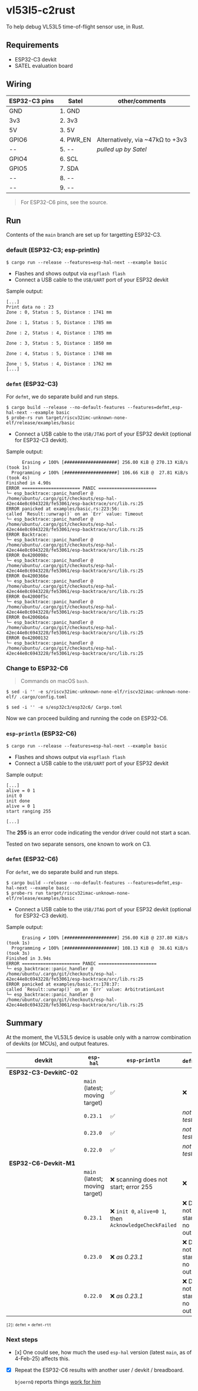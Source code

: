 # vl53l5-c2rust

To help debug VL53L5 time-of-flight sensor use, in Rust.

## Requirements

- ESP32-C3 devkit
- SATEL evaluation board

## Wiring

|ESP32-C3 pins|Satel|other/comments|
|---|---|---|
|GND|1. GND|
|3v3|2. 3v3|
|5V|3. 5V|
|GPIO6|4. PWR_EN|Alternatively, via ~47kΩ to +3v3|
|--|5. --|*pulled up by Satel*|
|GPIO4|6. SCL|
|GPIO5|7. SDA|
|--|8. --||
|--|9. --||

>For ESP32-C6 pins, see the source.

## Run

Contents of the `main` branch are set up for targetting ESP32-C3.

### default (ESP32-C3; esp-println)

```
$ cargo run --release --features=esp-hal-next --example basic
```

- Flashes and shows output via `espflash flash`
- Connect a USB cable to the `USB/UART` port of your ESP32 devkit

Sample output:

```
[...]
Print data no : 23
Zone : 0, Status : 5, Distance : 1741 mm

Zone : 1, Status : 5, Distance : 1785 mm

Zone : 2, Status : 4, Distance : 1785 mm

Zone : 3, Status : 5, Distance : 1850 mm

Zone : 4, Status : 5, Distance : 1748 mm

Zone : 5, Status : 4, Distance : 1762 mm
[...]
```

### `defmt` (ESP32-C3)

For `defmt`, we do separate build and run steps. 

```
$ cargo build --release --no-default-features --features=defmt,esp-hal-next --example basic
$ probe-rs run target/riscv32imc-unknown-none-elf/release/examples/basic
```

- Connect a USB cable to the `USB/JTAG` port of your ESP32 devkit (optional for ESP32-C3 devkit).

Sample output:

```
      Erasing ✔ 100% [####################] 256.00 KiB @ 270.13 KiB/s (took 1s)
  Programming ✔ 100% [####################] 106.66 KiB @  27.81 KiB/s (took 4s)                                                                                                                    Finished in 4.90s
ERROR ====================== PANIC ======================
└─ esp_backtrace::panic_handler @ /home/ubuntu/.cargo/git/checkouts/esp-hal-42ec44e8c6943228/fe53061/esp-backtrace/src/lib.rs:25  
ERROR panicked at examples/basic.rs:223:56:
called `Result::unwrap()` on an `Err` value: Timeout
└─ esp_backtrace::panic_handler @ /home/ubuntu/.cargo/git/checkouts/esp-hal-42ec44e8c6943228/fe53061/esp-backtrace/src/lib.rs:25  
ERROR Backtrace:
└─ esp_backtrace::panic_handler @ /home/ubuntu/.cargo/git/checkouts/esp-hal-42ec44e8c6943228/fe53061/esp-backtrace/src/lib.rs:25  
ERROR 0x4200098c
└─ esp_backtrace::panic_handler @ /home/ubuntu/.cargo/git/checkouts/esp-hal-42ec44e8c6943228/fe53061/esp-backtrace/src/lib.rs:25  
ERROR 0x4200366e
└─ esp_backtrace::panic_handler @ /home/ubuntu/.cargo/git/checkouts/esp-hal-42ec44e8c6943228/fe53061/esp-backtrace/src/lib.rs:25  
ERROR 0x42000f5c
└─ esp_backtrace::panic_handler @ /home/ubuntu/.cargo/git/checkouts/esp-hal-42ec44e8c6943228/fe53061/esp-backtrace/src/lib.rs:25  
ERROR 0x42006b6a
└─ esp_backtrace::panic_handler @ /home/ubuntu/.cargo/git/checkouts/esp-hal-42ec44e8c6943228/fe53061/esp-backtrace/src/lib.rs:25  
ERROR 0x42000132
└─ esp_backtrace::panic_handler @ /home/ubuntu/.cargo/git/checkouts/esp-hal-42ec44e8c6943228/fe53061/esp-backtrace/src/lib.rs:25  
```

### Change to ESP32-C6

>Commands on macOS `bash`.

```
$ sed -i '' -e s/riscv32imc-unknown-none-elf/riscv32imac-unknown-none-elf/ .cargo/config.toml 
```

```
$ sed -i '' -e s/esp32c3/esp32c6/ Cargo.toml
```

Now we can proceed building and running the code on ESP32-C6.


### `esp-println` (ESP32-C6)

```
$ cargo run --release --features=esp-hal-next --example basic
```

- Flashes and shows output via `espflash flash`
- Connect a USB cable to the `USB/UART` port of your ESP32 devkit

Sample output:

```
[...]
alive = 0 1
init 0
init done
alive = 0 1
start ranging 255

[...]
```

The **255** is an error code indicating the vendor driver could not start a scan. 

Tested on two separate sensors, one known to work on C3.


### `defmt` (ESP32-C6)

For `defmt`, we do separate build and run steps. 

```
$ cargo build --release --no-default-features --features=defmt,esp-hal-next --example basic
$ probe-rs run target/riscv32imac-unknown-none-elf/release/examples/basic
```

- Connect a USB cable to the `USB/JTAG` port of your ESP32 devkit (optional for ESP32-C3 devkit).

Sample output:

```
      Erasing ✔ 100% [####################] 256.00 KiB @ 237.80 KiB/s (took 1s)
  Programming ✔ 100% [####################] 108.13 KiB @  38.61 KiB/s (took 3s)                                                                                                                    Finished in 3.94s
ERROR ====================== PANIC ======================
└─ esp_backtrace::panic_handler @ /home/ubuntu/.cargo/git/checkouts/esp-hal-42ec44e8c6943228/fe53061/esp-backtrace/src/lib.rs:25
ERROR panicked at examples/basic.rs:178:37:
called `Result::unwrap()` on an `Err` value: ArbitrationLost
└─ esp_backtrace::panic_handler @ /home/ubuntu/.cargo/git/checkouts/esp-hal-42ec44e8c6943228/fe53061/esp-backtrace/src/lib.rs:25
```

## Summary

At the moment, the VL53L5 device is usable only with a narrow combination of devkits (or MCUs), and output features.


|devkit|`esp-hal`|`esp-println`|`defmt`<sup>`[2]`</sup>|comments|
|---|---|---|---|---|
|**<nobr>ESP32-C3-DevkitC-02</nobr>**|
||`main` (latest; moving target)|✅|❌|
||`0.23.1`|✅|*not tested*|
||`0.23.0`|✅|*not tested*|
||`0.22.0`|✅|*not tested*|
|**ESP32-C6-Devkit-M1**|
||`main` (latest; moving target)|❌ scanning does not start; error 255|❌|
||`0.23.1`|❌ <!--was: Scanning starts (0), but never reaches `data_ready` state;-->`init 0`, `alive=0 1`, then `AcknowledgeCheckFailed`|❌ Does not start; no output|
||`0.23.0`|❌ *as 0.23.1*|❌ Does not start; no output|
||`0.22.0`|❌ *as 0.23.1*|❌ Does not start; no output|

<small>`[2]`: `defmt` + `defmt-rtt`</small>

<!-- Using:

$ espflash --version
espflash 3.3.0

$ probe-rs --version
probe-rs 0.26.0 (git commit: 4fd36e2)
-->

### Next steps

- [x] One could see, how much the used `esp-hal` version (latest `main`, as of 4-Feb-25) affects this.

- [x] Repeat the ESP32-C6 results with another user / devkit / breadboard.

	`bjoernQ` reports things [work for him](https://github.com/bjoernQ/vl53l5-c2rust/issues/1#issuecomment-2635855632)

